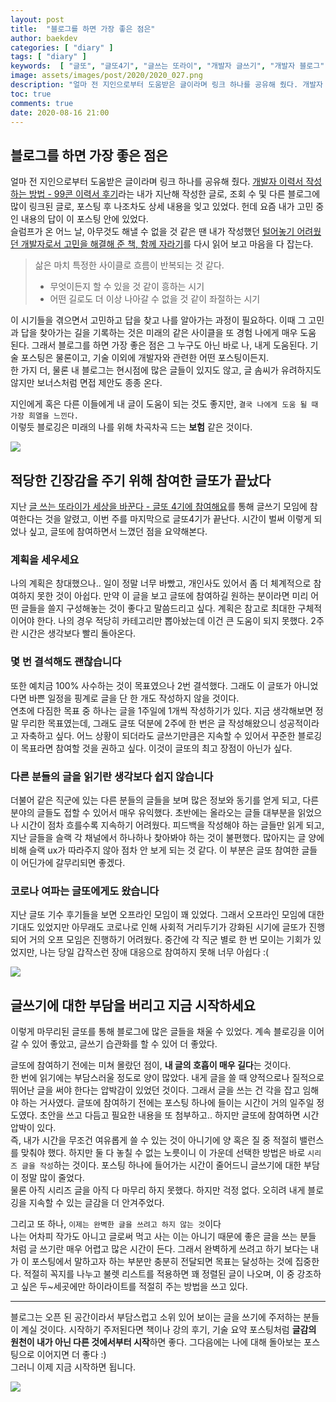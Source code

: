 ```yaml
---
layout: post
title:  "블로그를 하면 가장 좋은 점은"
author: baekdev
categories: [ "diary" ]
tags: [ "diary" ]
keywords:  [ "글또", "글또4기", "글쓰는 또라이", "개발자 글쓰기", "개발자 블로그" ]  
image: assets/images/post/2020/2020_027.png    
description: "얼마 전 지인으로부터 도움받은 글이라며 링크 하나를 공유해 줬다. 개발자 이력서 작성하는 방법 - 99콘 이력서 후기라는 내가 지난해 작성한 글로, 조회 수 및 다른 블로그에 많이 링크된 글로, 포스팅 후 나조차도 상세 내용을 잊고 있었다. 헌데 요즘 내가 고민 중인 내용의 답이 이 포스팅 안에 있었다. 슬럼프가 온 어느 날, 아무것도 해낼 수 없을 것 같은 땐 내가 작성했던 털어놓기 어려웠던 개발자로서 고민을 해결해 준 책, 함께 자라기를 다시 읽어 보고 마음을 다 잡는다."    
toc: true  
comments: true  
date: 2020-08-16 21:00      
---    
```



## 블로그를 하면 가장 좋은 점은  

얼마 전 지인으로부터 도움받은 글이라며 링크 하나를 공유해 줬다. [개발자 이력서 작성하는 방법 - 99콘 이력서 후기]({{site.url}}{{site.baseUrl}}/post/2/)라는 내가 지난해 작성한 글로, 조회 수 및 다른 블로그에 많이 링크된 글로, 포스팅 후 나조차도 상세 내용을 잊고 있었다. 헌데 요즘 내가 고민 중인 내용의 답이 이 포스팅 안에 있었다.  
슬럼프가 온 어느 날, 아무것도 해낼 수 없을 것 같은 땐 내가 작성했던 [털어놓기 어려웠던 개발자로서 고민을 해결해 준 책, 함께 자라기]({{site.url}}{{site.baseUrl}}/post/16)를 다시 읽어 보고 마음을 다 잡는다.  

> 삶은 마치 특정한 사이클로 흐름이 반복되는 것 같다.  
> - 무엇이든지 할 수 있을 것 같이 흥하는 시기   
> - 어떤 길로도 더 이상 나아갈 수 없을 것 같이 좌절하는 시기   
   
이 시기들을 겪으면서 고민하고 답을 찾고 나를 알아가는 과정이 필요하다. 이때 그 고민과 답을 찾아가는 길을 기록하는 것은 미래의 같은 사이클을 또 경험  나에게 매우 도움 된다. 그래서 블로그를 하면 가장 좋은 점은 그 누구도 아닌 바로 나, 내게 도움된다. 기술 포스팅은 물론이고, 기술 이외에 개발자와 관련한 어떤 포스팅이든지.  
한 가지 더, 물론 내 블로그는 현시점에 많은 글들이 있지도 않고, 글 솜씨가 유려하지도 않지만 보너스처럼 면접 제안도 종종 온다.  

지인에게 혹은 다른 이들에게 내 글이 도움이 되는 것도 좋지만, `결국 나에게 도움 될 때 가장 희열을 느낀다.`   
이렇듯 블로깅은 미래의 나를 위해 차곡차곡 드는 **보험** 같은 것이다.   

![]({{site.url}}{{site.baseurl}}/{{site.assetsurl}}/images/post/2020/2020_016.png)  

## 적당한 긴장감을 주기 위해 참여한 글또가 끝났다    

지난 [글 쓰는 또라이가 세상을 바꾼다 - 글또 4기에 참여해요]({{site.url}}{{site.baseUrl}}/post/19)를 통해 글쓰기 모임에 참여한다는 것을 알렸고, 이번 주를 마지막으로 글또4기가 끝난다. 시간이 벌써 이렇게 되었나 싶고, 글또에 참여하면서 느꼈던 점을 요약해본다.  

### 계획을 세우세요  
나의 계획은 창대했으나.. 일이 정말 너무 바빴고, 개인사도 있어서 좀 더 체계적으로 참여하지 못한 것이 아쉽다. 만약 이 글을 보고 글또에 참여하길 원하는 분이라면 미리 어떤 글들을 쓸지 구성해놓는 것이 좋다고 말씀드리고 싶다. 계획은 참고로 최대한 구체적이어야 한다. 나의 경우 적당히 카테고리만 뽑아놨는데 이건 큰 도움이 되지 못했다. 2주란 시간은 생각보다 빨리 돌아온다.   

### 몇 번 결석해도 괜찮습니다  
또한 예치금 100% 사수하는 것이 목표였으나 2번 결석했다. 그래도 이 글또가 아니었다면 바쁜 일정을 핑계로 글을 단 한 개도 작성하지 않을 것이다.  
연초에 다짐한 목표 중 하나는 글을 1주일에 1개씩 작성하기가 있다. 지금 생각해보면 정말 무리한 목표였는데, 그래도 글또 덕분에 2주에 한 번은 글 작성해왔으니 성공적이라고 자축하고 싶다. 어느 상황이 되더라도 글쓰기만큼은 지속할 수 있어서 꾸준한 블로깅이 목표라면 참여할 것을 권하고 싶다. 이것이 글또의 최고 장점이 아닌가 싶다.  

### 다른 분들의 글을 읽기란 생각보다 쉽지 않습니다  
더불어 같은 직군에 있는 다른 분들의 글들을 보며 많은 정보와 동기를 얻게 되고, 다른 분야의 글들도 접할 수 있어서 매우 유익했다. 초반에는 올라오는 글들 대부분을 읽었으나 시간이 점차 흐를수록 지속하기 어려웠다. 피드백을 작성해야 하는 글들만 읽게 되고, 지난 글들을 슬랙 각 채널에서 하나하나 찾아봐야 하는 것이 불편했다. 많아지는 글 양에 비해 슬랙 ux가 따라주지 않아 점차 안 보게 되는 것 같다. 이 부분은 글또 참여한 글들이 어딘가에 갈무리되면 좋겠다.  

### 코로나 여파는 글또에게도 왔습니다  
지난 글또 기수 후기들을 보면 오프라인 모임이 꽤 있었다. 그래서 오프라인 모임에 대한 기대도 있었지만 아무래도 코로나로 인해 사회적 거리두기가 강화된 시기에 글또가 진행되어 거의 오프 모임은 진행하기 어려웠다. 중간에 각 직군 별로 한 번 모이는 기회가 있었지만, 나는 당일 갑작스런 장애 대응으로 참여하지 못해 너무 아쉽다 :(  

![]({{site.url}}{{site.baseurl}}/{{site.assetsurl}}/images/post/2020/2020_019.png)  

## 글쓰기에 대한 부담을 버리고 지금 시작하세요  
이렇게 마무리된 글또를 통해 블로그에 많은 글들을 채울 수 있었다. 계속 블로깅을 이어갈 수 있어 좋았고, 글쓰기 습관화를 할 수 있어 더 좋았다.  

글또에 참여하기 전에는 미쳐 몰랐던 점이, **내 글의 호흡이 매우 길다**는 것이다.  
한 번에 읽기에는 부담스러울 정도로 양이 많았다. 내게 글을 쓸 때 양적으로나 질적으로 뛰어난 글을 써야 한다는 압박감이 있었던 것이다. 그래서 글을 쓰는 건 각을 잡고 임해야 하는 거사였다. 글또에 참여하기 전에는 포스팅 하나에 들이는 시간이 거의 일주일 정도였다. 초안을 쓰고 다듬고 필요한 내용을 또 첨부하고.. 하지만 글또에 참여하면 시간 압박이 있다.  
즉, 내가 시간을 무조건 여유롭게 쓸 수 있는 것이 아니기에 양 혹은 질 중 적절히 밸런스를 맞춰야 했다. 하지만 둘 다 놓칠 수 없는 노릇이니 이 가운데 선택한 방법은 바로 `시리즈 글을 작성`하는 것이다. 포스팅 하나에 들어가는 시간이 줄어드니 글쓰기에 대한 부담이 정말 많이 줄었다.  
물론 아직 시리즈 글을 아직 다 마무리 하지 못했다. 하지만 걱정 없다. 오히려 내게 블로깅을 지속할 수 있는 글감을 더 안겨주었다.  

그리고 또 하나, `이제는 완벽한 글을 쓰려고 하지 않는 것`이다   
나는 어차피 작가도 아니고 글로써 먹고 사는 이는 아니기 때문에 좋은 글을 쓰는 분들 처럼 글 쓰기란 매우 어렵고 많은 시간이 든다. 그래서 완벽하게 쓰려고 하기 보다는 내가 이 포스팅에서 말하고자 하는 부분만 충분히 전달되면 목표는 달성하는 것에 집중한다. 적절히 꼭지를 나누고 불렛 리스트를 적용하면 꽤 정렬된 글이 나오며, 이 중 강조하고 싶은 두~세곳에만 하이라이트를 적절히 주는 방법을 쓰고 있다.    

---  

블로그는 오픈 된 공간이라서 부담스럽고 소위 있어 보이는 글을 쓰기에 주저하는 분들이 계실 것이다. 시작하기 주저된다면 책이나 강의 후기, 기술 요약 포스팅처럼 **글감의 원천이 내가 아닌 다른 것에서부터 시작**하면 좋다. 그다음에는 나에 대해 돌아보는 포스팅으로 이어지면 더 좋다 :)   
그러니 이제 지금 시작하면 됩니다.  

![]({{site.url}}{{site.baseurl}}/{{site.assetsurl}}/images/post/2020/2020_027.png)  

<br/>
<br/>
